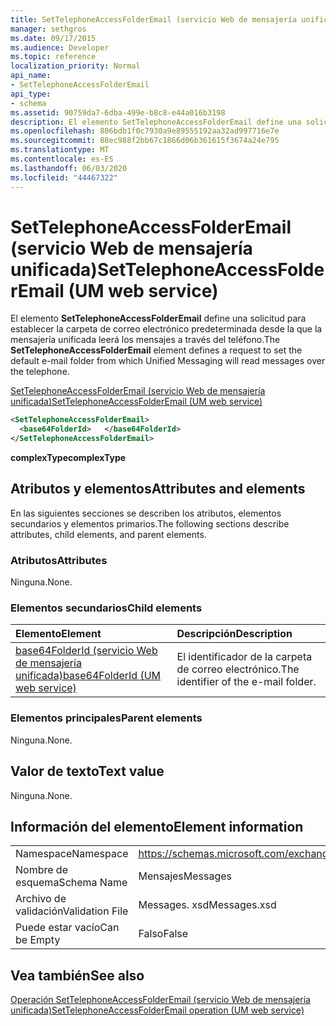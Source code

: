 ```yaml
---
title: SetTelephoneAccessFolderEmail (servicio Web de mensajería unificada)
manager: sethgros
ms.date: 09/17/2015
ms.audience: Developer
ms.topic: reference
localization_priority: Normal
api_name:
- SetTelephoneAccessFolderEmail
api_type:
- schema
ms.assetid: 90759da7-6dba-499e-b8c8-e44a016b3198
description: El elemento SetTelephoneAccessFolderEmail define una solicitud para establecer la carpeta de correo electrónico predeterminada desde la que la mensajería unificada leerá los mensajes a través del teléfono.
ms.openlocfilehash: 806bdb1f0c7930a9e89555192aa32ad997716e7e
ms.sourcegitcommit: 88ec988f2bb67c1866d06b361615f3674a24e795
ms.translationtype: MT
ms.contentlocale: es-ES
ms.lasthandoff: 06/03/2020
ms.locfileid: "44467322"
---
```

# <a name="settelephoneaccessfolderemail-um-web-service"></a><span data-ttu-id="a4eae-103">SetTelephoneAccessFolderEmail (servicio Web de mensajería unificada)</span><span class="sxs-lookup"><span data-stu-id="a4eae-103">SetTelephoneAccessFolderEmail (UM web service)</span></span>

<span data-ttu-id="a4eae-104">El elemento **SetTelephoneAccessFolderEmail** define una solicitud para establecer la carpeta de correo electrónico predeterminada desde la que la mensajería unificada leerá los mensajes a través del teléfono.</span><span class="sxs-lookup"><span data-stu-id="a4eae-104">The **SetTelephoneAccessFolderEmail** element defines a request to set the default e-mail folder from which Unified Messaging will read messages over the telephone.</span></span> 
  
[<span data-ttu-id="a4eae-105">SetTelephoneAccessFolderEmail (servicio Web de mensajería unificada)</span><span class="sxs-lookup"><span data-stu-id="a4eae-105">SetTelephoneAccessFolderEmail (UM web service)</span></span>](settelephoneaccessfolderemail-um-web-service.md)
  
```xml
<SetTelephoneAccessFolderEmail>
  <base64FolderId>   </base64FolderId>
</SetTelephoneAccessFolderEmail>
```

 <span data-ttu-id="a4eae-106">**complexType**</span><span class="sxs-lookup"><span data-stu-id="a4eae-106">**complexType**</span></span>
## <a name="attributes-and-elements"></a><span data-ttu-id="a4eae-107">Atributos y elementos</span><span class="sxs-lookup"><span data-stu-id="a4eae-107">Attributes and elements</span></span>

<span data-ttu-id="a4eae-108">En las siguientes secciones se describen los atributos, elementos secundarios y elementos primarios.</span><span class="sxs-lookup"><span data-stu-id="a4eae-108">The following sections describe attributes, child elements, and parent elements.</span></span>
  
### <a name="attributes"></a><span data-ttu-id="a4eae-109">Atributos</span><span class="sxs-lookup"><span data-stu-id="a4eae-109">Attributes</span></span>

<span data-ttu-id="a4eae-110">Ninguna.</span><span class="sxs-lookup"><span data-stu-id="a4eae-110">None.</span></span>
  
### <a name="child-elements"></a><span data-ttu-id="a4eae-111">Elementos secundarios</span><span class="sxs-lookup"><span data-stu-id="a4eae-111">Child elements</span></span>

|<span data-ttu-id="a4eae-112">**Elemento**</span><span class="sxs-lookup"><span data-stu-id="a4eae-112">**Element**</span></span>|<span data-ttu-id="a4eae-113">**Descripción**</span><span class="sxs-lookup"><span data-stu-id="a4eae-113">**Description**</span></span>|
|:-----|:-----|
|[<span data-ttu-id="a4eae-114">base64FolderId (servicio Web de mensajería unificada)</span><span class="sxs-lookup"><span data-stu-id="a4eae-114">base64FolderId (UM web service)</span></span>](base64folderid-um-web-service.md) <br/> |<span data-ttu-id="a4eae-115">El identificador de la carpeta de correo electrónico.</span><span class="sxs-lookup"><span data-stu-id="a4eae-115">The identifier of the e-mail folder.</span></span>  <br/> |
   
### <a name="parent-elements"></a><span data-ttu-id="a4eae-116">Elementos principales</span><span class="sxs-lookup"><span data-stu-id="a4eae-116">Parent elements</span></span>

<span data-ttu-id="a4eae-117">Ninguna.</span><span class="sxs-lookup"><span data-stu-id="a4eae-117">None.</span></span>
  
## <a name="text-value"></a><span data-ttu-id="a4eae-118">Valor de texto</span><span class="sxs-lookup"><span data-stu-id="a4eae-118">Text value</span></span>

<span data-ttu-id="a4eae-119">Ninguna.</span><span class="sxs-lookup"><span data-stu-id="a4eae-119">None.</span></span>
  
## <a name="element-information"></a><span data-ttu-id="a4eae-120">Información del elemento</span><span class="sxs-lookup"><span data-stu-id="a4eae-120">Element information</span></span>

|||
|:-----|:-----|
|<span data-ttu-id="a4eae-121">Namespace</span><span class="sxs-lookup"><span data-stu-id="a4eae-121">Namespace</span></span>  <br/> |https://schemas.microsoft.com/exchange/services/2006/messages  <br/> |
|<span data-ttu-id="a4eae-122">Nombre de esquema</span><span class="sxs-lookup"><span data-stu-id="a4eae-122">Schema Name</span></span>  <br/> |<span data-ttu-id="a4eae-123">Mensajes</span><span class="sxs-lookup"><span data-stu-id="a4eae-123">Messages</span></span>  <br/> |
|<span data-ttu-id="a4eae-124">Archivo de validación</span><span class="sxs-lookup"><span data-stu-id="a4eae-124">Validation File</span></span>  <br/> |<span data-ttu-id="a4eae-125">Messages. xsd</span><span class="sxs-lookup"><span data-stu-id="a4eae-125">Messages.xsd</span></span>  <br/> |
|<span data-ttu-id="a4eae-126">Puede estar vacío</span><span class="sxs-lookup"><span data-stu-id="a4eae-126">Can be Empty</span></span>  <br/> |<span data-ttu-id="a4eae-127">Falso</span><span class="sxs-lookup"><span data-stu-id="a4eae-127">False</span></span>  <br/> |
   
## <a name="see-also"></a><span data-ttu-id="a4eae-128">Vea también</span><span class="sxs-lookup"><span data-stu-id="a4eae-128">See also</span></span>



[<span data-ttu-id="a4eae-129">Operación SetTelephoneAccessFolderEmail (servicio Web de mensajería unificada)</span><span class="sxs-lookup"><span data-stu-id="a4eae-129">SetTelephoneAccessFolderEmail operation (UM web service)</span></span>](settelephoneaccessfolderemail-operation-um-web-service.md)

